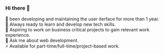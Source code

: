 ### Hi there 👋

🔭 been developing and maintaining the user iterface for more than 1 year.
<br>
🌱 Always ready to learn and develop new tech skills.
<br>
👯 Aspiring to work on business critical projects to gain relevant work experience.
<br>
💬 Ask me about web development.
<br>
⚡ Available for part-time/full-time/project-based work.
<br>


